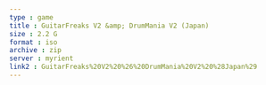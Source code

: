 ```yaml
---
type : game
title : GuitarFreaks V2 &amp; DrumMania V2 (Japan)
size : 2.2 G
format : iso
archive : zip
server : myrient
link2 : GuitarFreaks%20V2%20%26%20DrumMania%20V2%20%28Japan%29
---
```

